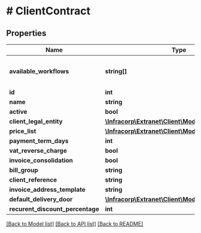 # # ClientContract

## Properties

Name | Type | Description | Notes
------------ | ------------- | ------------- | -------------
**available_workflows** | **string[]** | liste des processus disponible pour l&#39;objet | [optional]
**id** | **int** |  | [optional]
**name** | **string** |  | [optional]
**active** | **bool** |  | [optional]
**client_legal_entity** | [**\Infracorp\Extranet\Client\Model\ClientLegalEntity**](ClientLegalEntity.md) |  | [optional]
**price_list** | [**\Infracorp\Extranet\Client\Model\PriceList**](PriceList.md) |  | [optional]
**payment_term_days** | **int** |  | [optional]
**vat_reverse_charge** | **bool** |  | [optional]
**invoice_consolidation** | **bool** |  | [optional]
**bill_group** | **string** |  | [optional]
**client_reference** | **string** |  | [optional]
**invoice_address_template** | **string** |  | [optional]
**default_delivery_door** | [**\Infracorp\Extranet\Client\Model\ServiceContract**](ServiceContract.md) |  | [optional]
**recurent_discount_percentage** | **int** |  | [optional]

[[Back to Model list]](../../README.md#models) [[Back to API list]](../../README.md#endpoints) [[Back to README]](../../README.md)
